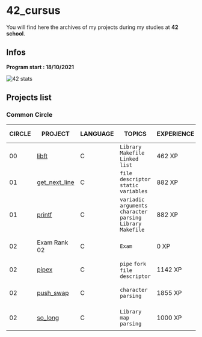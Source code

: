 # 42_cursus

You will find here the archives of my projects during my studies at **42 school**.

## Infos

**Program start : 18/10/2021**

![42 stats](https://badge42.vercel.app/api/v2/cl1m1z528009409l5bo2ovzih/stats?cursusId=21&coalitionId=116)

## Projects list

### Common Circle

| CIRCLE | PROJECT | LANGUAGE | TOPICS | EXPERIENCE | STATUS | Date of Completion |
| ------ | ------- | -------- | ------ | ---------- | ------ | ------------------ |
| 00     | [libft](./00_libft) | C | `Library` `Makefile` `Linked list` | 462 XP | ![libft score](https://badge42.vercel.app/api/v2/cl1m1z528009409l5bo2ovzih/project/2380225) | 02/11/2021 |
| 01     | [get_next_line](./01_get_next_line) | C | `file descriptor` `static variables` | 882 XP | ![get_next_line grade](https://badge42.vercel.app/api/v2/cl1m1z528009409l5bo2ovzih/project/2550555) | 12/05/2022 |
| 01     | [printf](./01_printf) | C | `variadic arguments` `character parsing` `Library` `Makefile` | 882 XP | ![printf grade](https://badge42.vercel.app/api/v2/cl1m1z528009409l5bo2ovzih/project/2397111) | 04/04/2022 |
| 02     | Exam Rank 02 | C | `Exam` | 0 XP | ![aguiri's 42 Exam Rank 02 Score](https://badge42.vercel.app/api/v2/cl1m1z528009409l5bo2ovzih/project/2619586) | 16/06/2022 |
| 02     | [pipex](./02_pipex) | C | `pipe` `fork` `file descriptor` | 1142  XP | ![aguiri's 42 pipex Score](https://badge42.vercel.app/api/v2/cl1m1z528009409l5bo2ovzih/project/2616039) | 17/06/2022 |
| 02     | [push_swap](./02_push_swap) | C | `character parsing` | 1855 XP | ![aguiri's 42 push_swap Score](https://badge42.vercel.app/api/v2/cl1m1z528009409l5bo2ovzih/project/2623778) | ? |
| 02     | [so_long](./02_so_long) | C | `Library` `map parsing` | 1000 XP | ![aguiri's 42 so_long Score](https://badge42.vercel.app/api/v2/cl1m1z528009409l5bo2ovzih/project/2623777) | ? |
